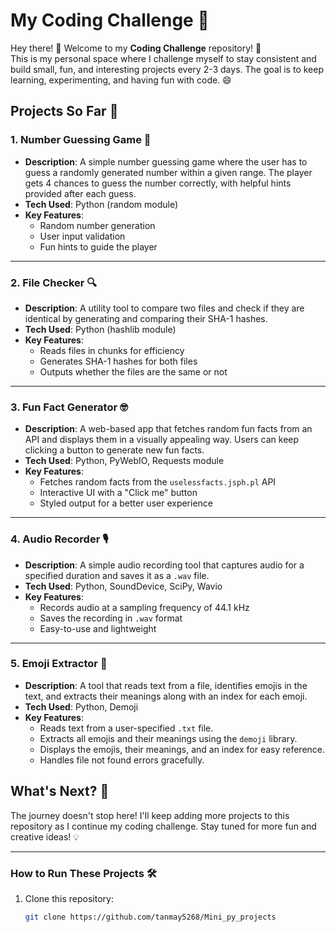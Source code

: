 # My Coding Challenge 🚀

Hey there! 👋 Welcome to my **Coding Challenge** repository! 🎉  
This is my personal space where I challenge myself to stay consistent and build small, fun, and interesting projects every 2-3 days. The goal is to keep learning, experimenting, and having fun with code. 😄

## Projects So Far 📂

### 1. **Number Guessing Game 🎲**
- **Description**: A simple number guessing game where the user has to guess a randomly generated number within a given range. The player gets 4 chances to guess the number correctly, with helpful hints provided after each guess.
- **Tech Used**: Python (random module)
- **Key Features**:
  - Random number generation
  - User input validation
  - Fun hints to guide the player

---

### 2. **File Checker 🔍**
- **Description**: A utility tool to compare two files and check if they are identical by generating and comparing their SHA-1 hashes.
- **Tech Used**: Python (hashlib module)
- **Key Features**:
  - Reads files in chunks for efficiency
  - Generates SHA-1 hashes for both files
  - Outputs whether the files are the same or not

---

### 3. **Fun Fact Generator 🤓**
- **Description**: A web-based app that fetches random fun facts from an API and displays them in a visually appealing way. Users can keep clicking a button to generate new fun facts.
- **Tech Used**: Python, PyWebIO, Requests module
- **Key Features**:
  - Fetches random facts from the `uselessfacts.jsph.pl` API
  - Interactive UI with a "Click me" button
  - Styled output for a better user experience

---

### 4. **Audio Recorder 🎙️**
- **Description**: A simple audio recording tool that captures audio for a specified duration and saves it as a `.wav` file.
- **Tech Used**: Python, SoundDevice, SciPy, Wavio
- **Key Features**:
  - Records audio at a sampling frequency of 44.1 kHz
  - Saves the recording in `.wav` format
  - Easy-to-use and lightweight

---

### 5. **Emoji Extractor 🧐**
- **Description**: A tool that reads text from a file, identifies emojis in the text, and extracts their meanings along with an index for each emoji.
- **Tech Used**: Python, Demoji
- **Key Features**:
  - Reads text from a user-specified `.txt` file.
  - Extracts all emojis and their meanings using the `demoji` library.
  - Displays the emojis, their meanings, and an index for easy reference.
  - Handles file not found errors gracefully.

## What's Next? 🔮
The journey doesn't stop here! I'll keep adding more projects to this repository as I continue my coding challenge. Stay tuned for more fun and creative ideas! 💡

---

### How to Run These Projects 🛠️
1. Clone this repository:  
   ```bash
   git clone https://github.com/tanmay5268/Mini_py_projects